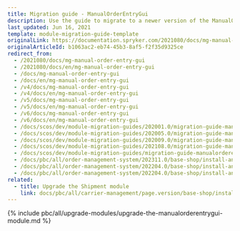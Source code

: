 ```yaml
---
title: Migration guide - ManualOrderEntryGui
description: Use the guide to migrate to a newer version of the ManualOrderEntryGui module.
last_updated: Jun 16, 2021
template: module-migration-guide-template
originalLink: https://documentation.spryker.com/2021080/docs/mg-manual-order-entry-gui
originalArticleId: b1063ac2-eb74-45b3-8af5-f2f35d9325ce
redirect_from:
  - /2021080/docs/mg-manual-order-entry-gui
  - /2021080/docs/en/mg-manual-order-entry-gui
  - /docs/mg-manual-order-entry-gui
  - /docs/en/mg-manual-order-entry-gui
  - /v4/docs/mg-manual-order-entry-gui
  - /v4/docs/en/mg-manual-order-entry-gui
  - /v5/docs/mg-manual-order-entry-gui
  - /v5/docs/en/mg-manual-order-entry-gui
  - /v6/docs/mg-manual-order-entry-gui
  - /v6/docs/en/mg-manual-order-entry-gui
  - /docs/scos/dev/module-migration-guides/202001.0/migration-guide-manualorderentrygui.html
  - /docs/scos/dev/module-migration-guides/202005.0/migration-guide-manualorderentrygui.html
  - /docs/scos/dev/module-migration-guides/202009.0/migration-guide-manualorderentrygui.html
  - /docs/scos/dev/module-migration-guides/202108.0/migration-guide-manualorderentrygui.html
  - /docs/scos/dev/module-migration-guides/migration-guide-manualorderentrygui.html
  - /docs/pbc/all/order-management-system/202311.0/base-shop/install-and-update/upgrade-modules/upgrade-the-manualorderentrygui-module.html
  - /docs/pbc/all/order-management-system/202204.0/base-shop/install-and-upgrade/upgrade-modules/upgrade-the-manualorderentrygui-module.html
  - /docs/pbc/all/order-management-system/202204.0/base-shop/install-and-upgrade/upgrade-modules/upgrade-the-manualorderentrygui-module.html
related:
  - title: Upgrade the Shipment module
    link: docs/pbc/all/carrier-management/page.version/base-shop/install-and-upgrade/upgrade-modules/upgrade-the-shipment-module.html
---
```

{% include pbc/all/upgrade-modules/upgrade-the-manualorderentrygui-module.md %} <!-- To edit, see /_includes/pbc/all/upgrade-modules/upgrade-the-manualorderentrygui-module.md -->
